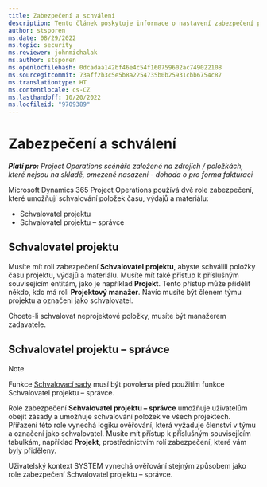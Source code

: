 ```yaml
---
title: Zabezpečení a schválení
description: Tento článek poskytuje informace o nastavení zabezpečení pro práci se schváleními v Microsoft Dynamics 365 Project Operations.
author: stsporen
ms.date: 08/29/2022
ms.topic: security
ms.reviewer: johnmichalak
ms.author: stsporen
ms.openlocfilehash: 0dcadaa142bf46e4c54f160759602ac749022108
ms.sourcegitcommit: 73aff2b3c5e5b8a2254735b0b25931cbb6754c87
ms.translationtype: HT
ms.contentlocale: cs-CZ
ms.lasthandoff: 10/20/2022
ms.locfileid: "9709389"
---
```

# <a name="security-and-approvals"></a>Zabezpečení a schválení

_**Platí pro:** Project Operations scénáře založené na zdrojích / položkách, které nejsou na skladě, omezené nasazení - dohoda o pro forma fakturaci_

Microsoft Dynamics 365 Project Operations používá dvě role zabezpečení, které umožňují schvalování položek času, výdajů a materiálu:

- Schvalovatel projektu
- Schvalovatel projektu – správce

## <a name="project-approver"></a>Schvalovatel projektu

Musíte mít roli zabezpečení **Schvalovatel projektu**, abyste schválili položky času projektu, výdajů a materiálu. Musíte mít také přístup k příslušným souvisejícím entitám, jako je například **Projekt**. Tento přístup může přidělit někdo, kdo má roli **Projektový manažer**. Navíc musíte být členem týmu projektu a označeni jako schvalovatel.

Chcete-li schvalovat neprojektové položky, musíte být manažerem zadavatele.

## <a name="project-approver-admin"></a>Schvalovatel projektu – správce

> [!NOTE]
> Funkce [Schvalovací sady](approval-sets.md) musí být povolena před použitím funkce Schvalovatel projektu – správce.

Role zabezpečení **Schvalovatel projektu – správce** umožňuje uživatelům obejít zásady a umožňuje schvalování položek ve všech projektech. Přiřazení této role vynechá logiku ověřování, která vyžaduje členství v týmu a označení jako schvalovatel. Musíte mít přístup k příslušným souvisejícím tabulkám, například **Projekt**, prostřednictvím rolí zabezpečení, které vám byly přiděleny.

Uživatelský kontext SYSTEM vynechá ověřování stejným způsobem jako role zabezpečení Schvalovatel projektu – správce.
